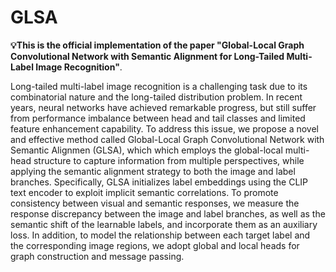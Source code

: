 # GLSA
**💡This is the official implementation of the paper "Global-Local Graph Convolutional Network with Semantic Alignment for Long-Tailed Multi-Label Image Recognition"**.  

  Long-tailed multi-label image recognition is a challenging task due to its combinatorial nature and the long-tailed distribution problem. In recent years, neural networks have achieved remarkable progress, but still suffer from performance imbalance between head and tail classes and limited feature enhancement capability. To address this issue, we propose a novel and effective method called Global-Local Graph Convolutional Network with Semantic Alignmen (GLSA), which which employs the global-local multi-head structure to capture information from multiple perspectives, while applying the semantic alignment strategy to both the image and label branches. Specifically, GLSA initializes label embeddings using the CLIP text encoder to exploit implicit semantic correlations. To promote consistency between visual and semantic responses, we measure the response discrepancy between the image and label branches, as well as the semantic shift of the learnable labels, and incorporate them as an auxiliary loss. In addition, to model the relationship between each target label and the corresponding image regions, we adopt global and local heads for graph construction and message passing.  
   
